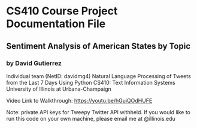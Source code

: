 # CS410 Course Project Documentation File
## Sentiment Analysis of American States by Topic
### by David Gutierrez


Individual team (NetID: davidmg4)
Natural Language Processing of Tweets from the Last 7 Days Using Python
CS410: Text Information Systems
University of Illinois at Urbana-Champaign

Video Link to Walkthrough: https://youtu.be/hGuiQOdHUFE

Note: private API keys for Tweepy Twitter API withheld. If you would like to run this code on your own machine, please email me at <netIDabove>@illinois.edu
